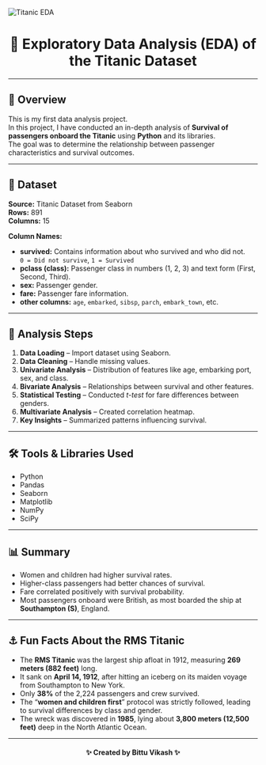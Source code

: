 ![Titanic EDA](https://upload.wikimedia.org/wikipedia/commons/f/fd/RMS_Titanic_3.jpg)

<h1 align="center">🚢 Exploratory Data Analysis (EDA) of the Titanic Dataset</h1>

---

<h2>📘 Overview</h2>

This is my first data analysis project.  
In this project, I have conducted an in-depth analysis of **Survival of passengers onboard the Titanic** using **Python** and its libraries.  
The goal was to determine the relationship between passenger characteristics and survival outcomes.

---

<h2>📂 Dataset</h2>

**Source:** Titanic Dataset from Seaborn  
**Rows:** 891  
**Columns:** 15  

**Column Names:**  
- **survived:** Contains information about who survived and who did not.  
  `0 = Did not survive`, `1 = Survived`  
- **pclass (class):** Passenger class in numbers (1, 2, 3) and text form (First, Second, Third).  
- **sex:** Passenger gender.  
- **fare:** Passenger fare information.  
- **other columns:** `age`, `embarked`, `sibsp`, `parch`, `embark_town`, etc.

---

<h2>🧩 Analysis Steps</h2>

1. **Data Loading** – Import dataset using Seaborn.  
2. **Data Cleaning** – Handle missing values.  
3. **Univariate Analysis** – Distribution of features like age, embarking port, sex, and class.  
4. **Bivariate Analysis** – Relationships between survival and other features.  
5. **Statistical Testing** – Conducted *t-test* for fare differences between genders.  
6. **Multivariate Analysis** – Created correlation heatmap.  
7. **Key Insights** – Summarized patterns influencing survival.

---

<h2>🛠️ Tools & Libraries Used</h2>

- Python  
- Pandas  
- Seaborn  
- Matplotlib  
- NumPy  
- SciPy  

---

<h2>📊 Summary</h2>

- Women and children had higher survival rates.  
- Higher-class passengers had better chances of survival.  
- Fare correlated positively with survival probability.  
- Most passengers onboard were British, as most boarded the ship at **Southampton (S)**, England.

---

<h2>⚓ Fun Facts About the RMS Titanic</h2>

- The **RMS Titanic** was the largest ship afloat in 1912, measuring **269 meters (882 feet)** long.  
- It sank on **April 14, 1912**, after hitting an iceberg on its maiden voyage from Southampton to New York.  
- Only **38%** of the 2,224 passengers and crew survived.  
- The “**women and children first**” protocol was strictly followed, leading to survival differences by class and gender.  
- The wreck was discovered in **1985**, lying about **3,800 meters (12,500 feet)** deep in the North Atlantic Ocean.

---

<h4 align="center">✨ Created by Bittu Vikash ✨</h4>



